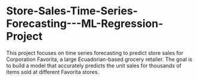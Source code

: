 # Store-Sales-Time-Series-Forecasting---ML-Regression-Project
This project focuses on time series forecasting to predict store sales for Corporation Favorita, a large Ecuadorian-based grocery retailer. The goal is to build a model that accurately predicts the unit sales for thousands of items sold at different Favorita stores.
